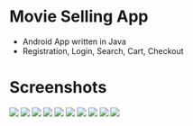 # Movie Selling App
- Android App written in Java
- Registration, Login, Search, Cart, Checkout

# Screenshots
<img src="screenshots/0.png"/>
<img src="screenshots/1.png"/>
<img src="screenshots/2.png"/>
<img src="screenshots/3.png"/>
<img src="screenshots/4.png"/>
<img src="screenshots/5.png"/>
<img src="screenshots/6.png"/>
<img src="screenshots/7.png"/>
<img src="screenshots/8.png"/>
<img src="screenshots/9.png"/>